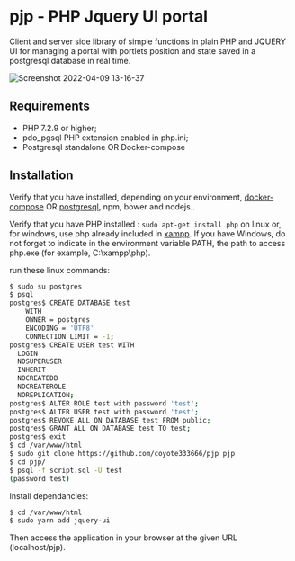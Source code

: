 # pjp - PHP Jquery UI portal

Client and server side library of simple functions in plain PHP and JQUERY UI for managing a portal with portlets position and state saved in a postgresql database in real time.

![Screenshot 2022-04-09 13-16-37](https://user-images.githubusercontent.com/24400013/162584608-de20efb4-af69-4ae2-b050-d435cbf78104.png)

Requirements
------------

  * PHP 7.2.9 or higher;
  * pdo_pgsql PHP extension enabled in php.ini;
  * Postgresql standalone OR Docker-compose

Installation
------------

Verify that you have installed, depending on your environment, [docker-compose][1] OR [postgresql][2], npm, bower and nodejs..

Verify that you have PHP installed : `sudo apt-get install php` on linux or, for windows, use php already included in [xampp][3].
If you have Windows, do not forget to indicate in the environment variable PATH, 
the path to access php.exe (for example, C:\xampp\php).

run these linux commands:

```bash
$ sudo su postgres
$ psql
postgres$ CREATE DATABASE test
    WITH 
    OWNER = postgres
    ENCODING = 'UTF8'
    CONNECTION LIMIT = -1;
postgres$ CREATE USER test WITH
  LOGIN
  NOSUPERUSER
  INHERIT
  NOCREATEDB
  NOCREATEROLE
  NOREPLICATION;
postgres$ ALTER ROLE test with password 'test';
postgres$ ALTER USER test with password 'test';
postgres$ REVOKE ALL ON DATABASE test FROM public;
postgres$ GRANT ALL ON DATABASE test TO test;        
postgres$ exit
$ cd /var/www/html
$ sudo git clone https://github.com/coyote333666/pjp pjp
$ cd pjp/
$ psql -f script.sql -U test
(password test)
```
Install dependancies:

```bash
$ cd /var/www/html
$ sudo yarn add jquery-ui
```

Then access the application in your browser at the given URL (localhost/pjp).

[1]: https://docs.docker.com/compose/install/
[2]: https://www.postgresql.org/
[3]: https://www.apachefriends.org/index.html
